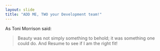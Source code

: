 ```yaml
---
layout: slide
title: "ADD ME, TWO your Development team!"
---
```

As Toni Morrison said:
>Beauty was not simply something to behold; it was something one could do.
And Resume to see if I am the right fit!

